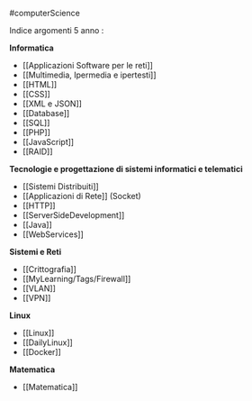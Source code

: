 #computerScience

Indice argomenti 5 anno : 

**Informatica** 
- [[Applicazioni Software per le reti]]
- [[Multimedia, Ipermedia e ipertesti]]
- [[HTML]]
- [[CSS]]
- [[XML e JSON]]
- [[Database]]
- [[SQL]]
- [[PHP]]
- [[JavaScript]]
- [[RAID]]

**Tecnologie e progettazione di sistemi informatici e telematici**
- [[Sistemi Distribuiti]]
- [[Applicazioni di Rete]] (Socket)
- [[HTTP]]
- [[ServerSideDevelopment]]
- [[Java]]
- [[WebServices]]

**Sistemi e Reti**
- [[Crittografia]]
- [[MyLearning/Tags/Firewall]]
- [[VLAN]]
- [[VPN]]

**Linux**
- [[Linux]]
- [[DailyLinux]]
- [[Docker]]

**Matematica**
- [[Matematica]]




